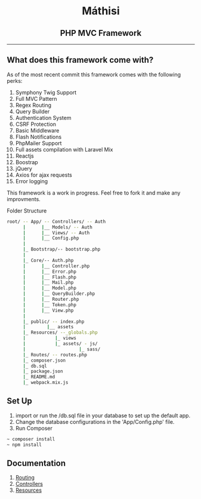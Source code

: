 <h1 align="center">Máthisi</h1>
<h2 align="center">PHP MVC Framework</h2>
<hr />

## What does this framework come with?

As of the most recent commit this framework comes with the following perks:
1. Symphony Twig Support
2. Full MVC Pattern
3. Regex Routing
4. Query Builder
5. Authentication System
6. CSRF Protection
7. Basic Middleware
8. Flash Notifications
9. PhpMailer Support
10. Full assets compilation with Laravel Mix
11. Reactjs
12. Boostrap
13. jQuery
14. Axios for ajax requests
15. Error logging

This framework is a work in progress. Feel free to fork it and make any improvments.

Folder Structure
```bash
root/ -- App/ -- Controllers/ -- Auth
      |      |__ Models/ -- Auth
      |      |__ Views/ -- Auth
      |      |__ Config.php
      |
      |_ Bootstrap/-- bootstrap.php
      |
      |_ Core/-- Auth.php
      |      |__ Controller.php
      |      |__ Error.php
      |      |__ Flash.php
      |      |__ Mail.php
      |      |__ Model.php
      |      |__ QueryBuilder.php
      |      |__ Router.php
      |      |__ Token.php
      |      |__ View.php
      |
      |_ public/ -- index.php
      |        |__ assets
      |_ Resources/ --_globals.php
      |           |_ views
      |           |_ assets/ - js/
      |                    |_ sass/
      |_ Routes/ -- routes.php
      |_ composer.json
      |_ db.sql
      |_ package.json
      |_ README.md
      |_ webpack.mix.js
```

## Set Up
1. import or run the /db.sql file in your database to set up the default app.
2. Change the database configurations in the 'App/Config.php' file.
3. Run Composer 
```bash
~ composer install
~ npm install
```

## Documentation
1. [Routing](https://github.com/lvstross/mvc-framework/tree/master/Routes)
2. [Controllers](https://github.com/lvstross/mvc-framework/tree/master/App/Controllers)
3. [Resources](https://github.com/lvstross/mvc-framework/tree/master/Resources)